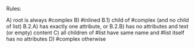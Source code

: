 Rules:

A) root is always #complex
B) #inlined
B.1) child of #complex (and no child of list)
B.2.A) has exactly one attribute, or
B.2.B) has no attributes and text (or empty) content
C) all children of #list have same name and #list itself has no attributes
D) #complex otherwise